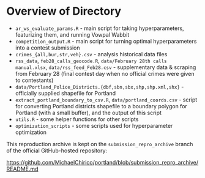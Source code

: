 # Overview of Directory

 - `ar_ws_evaluate_params.R` - main script for taking hyperparameters, featurizing them, and running Vowpal Wabbit
 - `competition_output.R` - main script for turning optimal hyperparameters into a contest submission
 - `crimes_{all,bur,str,veh}.csv` - analysis historical data files
 - `rss_data`, `feb28_calls_geocode.R`, `data/February 28th calls manual.xlsx`, `data/rss_feed_Feb28.csv` - supplementary data & scraping from February 28 (final contest day when no official crimes were given to contestants)
 - `data/Portland_Police_Districts.{dbf,sbn,sbx,shp,shp.xml,shx}` - officially supplied shapefile for Portland
 - `extract_portland_boundary_to_csv.R`, `data/portland_coords.csv` - script for converting Portland districts shapefile to a boundary polygon for Portland (with a small buffer), and the output of this script
 - `utils.R` - some helper functions for other scripts
 - `optimization_scripts` - some scripts used for hyperparameter optimization

 This reproduction archive is kept on the `submission_repro_archive` branch of the official GitHub-hosted repository:

 https://github.com/MichaelChirico/portland/blob/submission_repro_archive/README.md
